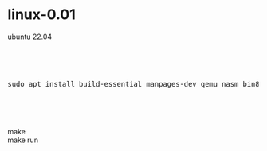 # linux-0.01

ubuntu 22.04

<br><br><br>

<pre>
sudo apt install build-essential manpages-dev qemu nasm bin86 libc6-dev-i386 gcc-multilib g++-multilib
</pre>

<br><br><br>

make  
make run
